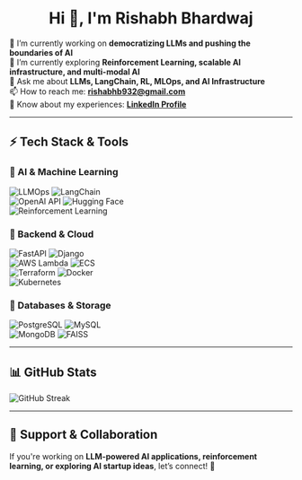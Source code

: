 <!--
**AnAmbitiousMonk/AnAmbitiousMonk** is a ✨ _special_ ✨ repository because its `README.md` (this file) appears on your GitHub profile.

Here are some ideas to get you started:

- 🔭 I’m currently working on ...
- 🌱 I’m currently learning ...
- 👯 I’m looking to collaborate on ...
- 🤔 I’m looking for help with ...
- 💬 Ask me about ...
- 📫 How to reach me: ...
- ⚡ Fun fact: ...
-->
<h1 align="center">Hi 👋, I'm Rishabh Bhardwaj</h1>

🔭 I’m currently working on **democratizing LLMs and pushing the boundaries of AI**  
🌱 I’m currently exploring **Reinforcement Learning, scalable AI infrastructure, and multi-modal AI**  
💬 Ask me about **LLMs, LangChain, RL, MLOps, and AI Infrastructure**  
📫 How to reach me: **rishabhb932@gmail.com**  
📄 Know about my experiences: **[LinkedIn Profile](https://www.linkedin.com/in/rishabh-bhardwaj-0269a5103/)**  

---

## **⚡ Tech Stack & Tools**  

### **🔹 AI & Machine Learning**  
![LLMOps](https://img.shields.io/badge/-LLMOps-blue) ![LangChain](https://img.shields.io/badge/-LangChain-yellow)  
![OpenAI API](https://img.shields.io/badge/-OpenAI_API-blue) ![Hugging Face](https://img.shields.io/badge/-Hugging_Face-orange)  
![Reinforcement Learning](https://img.shields.io/badge/-Reinforcement_Learning-red)  

### **🔹 Backend & Cloud**  
![FastAPI](https://img.shields.io/badge/-FastAPI-green) ![Django](https://img.shields.io/badge/-Django-black)  
![AWS Lambda](https://img.shields.io/badge/-AWS_Lambda-yellow) ![ECS](https://img.shields.io/badge/-AWS_ECS-orange)  
![Terraform](https://img.shields.io/badge/-Terraform-blue) ![Docker](https://img.shields.io/badge/-Docker-lightblue)  
![Kubernetes](https://img.shields.io/badge/-Kubernetes-blue)  

### **🔹 Databases & Storage**  
![PostgreSQL](https://img.shields.io/badge/-PostgreSQL-blue) ![MySQL](https://img.shields.io/badge/-MySQL-orange)  
![MongoDB](https://img.shields.io/badge/-MongoDB-green) ![FAISS](https://img.shields.io/badge/-FAISS-red)  

---

## **📊 GitHub Stats**  
![GitHub Streak](https://github-readme-streak-stats.herokuapp.com/?user=AnAmbitiousMonk&theme=dark)  

---

## **🎯 Support & Collaboration**  
If you're working on **LLM-powered AI applications, reinforcement learning, or exploring AI startup ideas**, let’s connect! 🚀  
